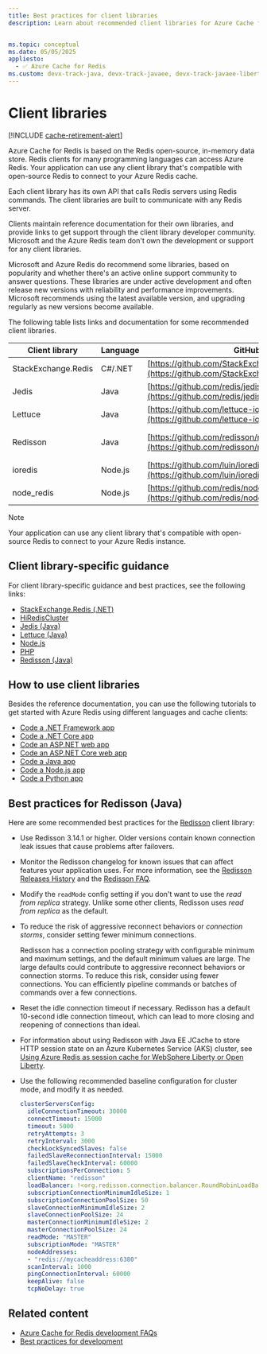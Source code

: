 ```yaml
---
title: Best practices for client libraries
description: Learn about recommended client libraries for Azure Cache for Redis, including a section devoted to Redisson best practices.


ms.topic: conceptual
ms.date: 05/05/2025
appliesto:
  - ✅ Azure Cache for Redis
ms.custom: devx-track-java, devx-track-javaee, devx-track-javaee-liberty, devx-track-javaee-liberty-aks, devx-track-extended-java, ignite-2024
---
```


# Client libraries

[!INCLUDE [cache-retirement-alert](includes/cache-retirement-alert.md)]

Azure Cache for Redis is based on the Redis open-source, in-memory data store. Redis clients for many programming languages can access Azure Redis. Your application can use any client library that's compatible with open-source Redis to connect to your Azure Redis cache.

Each client library has its own API that calls Redis servers using Redis commands. The client libraries are built to communicate with any Redis server.

Clients maintain reference documentation for their own libraries, and provide links to get support through the client library developer community. Microsoft and the Azure Redis team don't own the development or support for any client libraries.

Microsoft and Azure Redis do recommend some libraries, based on popularity and whether there's an active online support community to answer questions. These libraries are under active development and often release new versions with reliability and performance improvements. Microsoft recommends using the latest available version, and upgrading regularly as new versions become available.

The following table lists links and documentation for some recommended client libraries.

| **Client library**  | **Language** |  **GitHub repo**                                  |          **Documentation**|
| --------------------|------------- |-------------------------------------------------------| --------------------------|
| StackExchange.Redis | C#/.NET |  [https://github.com/StackExchange/StackExchange.Redis](https://github.com/StackExchange/StackExchange.Redis)| [StackExchange.Redis](https://stackexchange.github.io/StackExchange.Redis/) |
| Jedis               | Java    |  [https://github.com/redis/jedis](https://github.com/redis/jedis)                       |                                              |
| Lettuce             | Java    |  [https://github.com/lettuce-io/](https://github.com/lettuce-io/)                       | [Lettuce - Advanced Java Redis client](https://lettuce.io/) |
| Redisson            | Java    |  [https://github.com/redisson/redisson](https://github.com/redisson/redisson)           | [Redisson - Redis Java client Real-Time Data Platform](https://redisson.pro/docs/) |
| ioredis             | Node.js |  [https://github.com/luin/ioredis](https://github.com/luin/ioredis)                | [Classes](https://ioredis.readthedocs.io/en/stable/API/) |
| node_redis          | Node.js |  [https://github.com/redis/node-redis](https://github.com/redis/node-redis)            |                                              |

> [!NOTE]
> Your application can use any client library that's compatible with open-source Redis to connect to your Azure Redis instance.

## Client library-specific guidance

For client library-specific guidance and best practices, see the following links:

- [StackExchange.Redis (.NET)](cache-best-practices-connection.md#using-forcereconnect-with-stackexchangeredis)
- [HiRedisCluster](https://github.com/Azure/AzureCacheForRedis/blob/main/HiRedisCluster%20Best%20Practices.md)
- [Jedis (Java)](https://github.com/Azure/AzureCacheForRedis/blob/main/Redis-BestPractices-Java-Jedis.md)
- [Lettuce (Java)](https://github.com/Azure/AzureCacheForRedis/blob/main/Lettuce%20Best%20Practices.md)
- [Node.js](https://github.com/Azure/AzureCacheForRedis/blob/main/Redis-BestPractices-Node-js.md)
- [PHP](https://github.com/Azure/AzureCacheForRedis/blob/main/Redis-BestPractices-PHP.md)
- [Redisson (Java)](cache-best-practices-client-libraries.md#best-practices-for-redisson-java)

## How to use client libraries

Besides the reference documentation, you can use the following tutorials to get started with Azure Redis using different languages and cache clients:

- [Code a .NET Framework app](../redis/dotnet-how-to-use-azure-redis-cache.md)
- [Code a .NET Core app](../redis/dotnet-core-quickstart.md)
- [Code an ASP.NET web app](../redis/web-app-cache-howto.md)
- [Code an ASP.NET Core web app](../redis/web-app-aspnet-core-howto.md)
- [Code a Java app](../redis/java-get-started.md)
- [Code a Node.js app](../redis/nodejs-get-started.md)
- [Code a Python app](../redis/python-get-started.md)

## Best practices for Redisson (Java)

Here are some recommended best practices for the [Redisson](https://redisson.pro/) client library:

- Use Redisson 3.14.1 or higher. Older versions contain known connection leak issues that cause problems after failovers.

- Monitor the Redisson changelog for known issues that can affect features your application uses. For more information, see the [Redisson Releases History](https://github.com/redisson/redisson/blob/master/CHANGELOG.md) and the [Redisson FAQ](https://redisson.pro/docs/faq/).

- Modify the `readMode` config setting if you don't want to use the *read from replica* strategy. Unlike some other clients, Redisson uses *read from replica* as the default.

- To reduce the risk of aggressive reconnect behaviors or *connection storms*, consider setting fewer minimum connections.

  Redisson has a connection pooling strategy with configurable minimum and maximum settings, and the default minimum values are large. The large defaults could contribute to aggressive reconnect behaviors or connection storms. To reduce this risk, consider using fewer connections. You can efficiently pipeline commands or batches of commands over a few connections.

- Reset the idle connection timeout if necessary. Redisson has a default 10-second idle connection timeout, which can lead to more closing and reopening of connections than ideal.

- For information about using Redisson with Java EE JCache to store HTTP session state on an Azure Kubernetes Service (AKS) cluster, see [Using Azure Redis as session cache for WebSphere Liberty or Open Liberty](/azure/developer/java/ee/how-to-deploy-java-liberty-jcache).

- Use the following recommended baseline configuration for cluster mode, and modify it as needed.

  ```yml
  clusterServersConfig:
    idleConnectionTimeout: 30000
    connectTimeout: 15000
    timeout: 5000
    retryAttempts: 3
    retryInterval: 3000
    checkLockSyncedSlaves: false
    failedSlaveReconnectionInterval: 15000
    failedSlaveCheckInterval: 60000
    subscriptionsPerConnection: 5
    clientName: "redisson"
    loadBalancer: !<org.redisson.connection.balancer.RoundRobinLoadBalancer> {}
    subscriptionConnectionMinimumIdleSize: 1
    subscriptionConnectionPoolSize: 50
    slaveConnectionMinimumIdleSize: 2
    slaveConnectionPoolSize: 24
    masterConnectionMinimumIdleSize: 2
    masterConnectionPoolSize: 24
    readMode: "MASTER"
    subscriptionMode: "MASTER"
    nodeAddresses:
    - "redis://mycacheaddress:6380"
    scanInterval: 1000
    pingConnectionInterval: 60000
    keepAlive: false
    tcpNoDelay: true
  ```

## Related content

- [Azure Cache for Redis development FAQs](cache-development-faq.yml)
- [Best practices for development](cache-best-practices-development.md)
